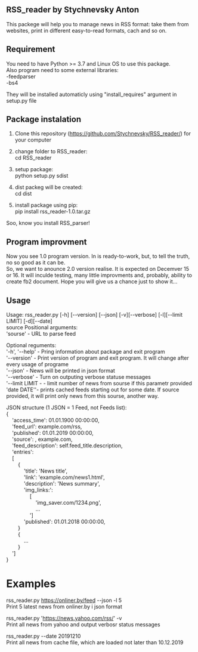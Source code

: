 ## RSS_reader by Stychnevsky Anton
This packege will help you to manage news in RSS format: take them from websites, print in different easy-to-read formats, cach and so on.

## Requirement
You need to have Python >= 3.7 and Linux OS to use this package.<br/>
Also program need to some external libraries:<br/>
-feedparser<br/>
-bs4<br/>

They will be installed automaticly using "install_requires" argument in setup.py file


## Package instalation
1) Clone this repository (https://github.com/Stychnevsky/RSS_reader/) for your computer

2) change folder to RSS_reader:<br/>
    cd RSS_reader
    
3) setup package:<br/>
    python setup.py sdist
    
4) dist packeg will be created:<br/>
    cd dist
    
5) install package using pip:<br/>
    pip install rss_reader-1.0.tar.gz

Soo, know you install RSS_parser!

## Program improvment
Now you see 1.0 program version. In is ready-to-work, but, to tell the truth, no so good as it can be.<br/>
So, we want to anounce 2.0 version realise. It is expected on Decemver 15 or 16. It will inculde testing, many little improvments and, probably, ability to create fb2 document.
Hope you will give us a chance just to show it...


## Usage 
Usage: rss_reader.py [-h] [--version] [--json] [-v][--verbose] [-l][--limit LIMIT] [-d][--date]<br/>
                     source
Positional arguments:<br/>
'sourse' - URL to parse feed

Optional reguments:<br/>
'-h', '--help' - Pring information about package and exit program<br/>
'--version' - Print version of program and exit program. It will change after every usage of programe<br/>
'--json' - News will be printed in json format<br/>
'--verbose' - Turn on outputing verbose statuse messages<br/>
'--limit LIMIT - - limit number of news from sourse if this parametr provided<br/>
'date DATE''- prints cached feeds starting out for some date. If source provided, it will print only news from this sourse, another way.


JSON structure (1 JSON = 1 Feed, not Feeds list):<br/>
{<br/>
&nbsp;&nbsp;&nbsp;&nbsp;'access_time': 01.01.1900 00:00:00,<br/>
&nbsp;&nbsp;&nbsp;&nbsp;'feed_url': example.com/rss,<br/>
&nbsp;&nbsp;&nbsp;&nbsp;'published': 01.01.2019 00:00:00,<br/>
&nbsp;&nbsp;&nbsp;&nbsp;'source': , example.com,<br/>
&nbsp;&nbsp;&nbsp;&nbsp;'feed_description': self.feed_title.description,<br/>
&nbsp;&nbsp;&nbsp;&nbsp;'entries':<br/>
&nbsp;&nbsp;&nbsp;&nbsp;[<br/>
&nbsp;&nbsp;&nbsp;&nbsp;&nbsp;&nbsp;&nbsp;&nbsp;{<br/>
&nbsp;&nbsp;&nbsp;&nbsp;&nbsp;&nbsp;&nbsp;&nbsp;&nbsp;&nbsp;&nbsp;&nbsp;'title': 'News title',<br/>
&nbsp;&nbsp;&nbsp;&nbsp;&nbsp;&nbsp;&nbsp;&nbsp;&nbsp;&nbsp;&nbsp;&nbsp;'link': 'example.com/news1.html',<br/>
&nbsp;&nbsp;&nbsp;&nbsp;&nbsp;&nbsp;&nbsp;&nbsp;&nbsp;&nbsp;&nbsp;&nbsp;'description': 'News summary',<br/>
&nbsp;&nbsp;&nbsp;&nbsp;&nbsp;&nbsp;&nbsp;&nbsp;&nbsp;&nbsp;&nbsp;&nbsp;'img_links:':<br/>
&nbsp;&nbsp;&nbsp;&nbsp;&nbsp;&nbsp;&nbsp;&nbsp;&nbsp;&nbsp;&nbsp;&nbsp;&nbsp;&nbsp;&nbsp;&nbsp;[<br/>
&nbsp;&nbsp;&nbsp;&nbsp;&nbsp;&nbsp;&nbsp;&nbsp;&nbsp;&nbsp;&nbsp;&nbsp;&nbsp;&nbsp;&nbsp;&nbsp;&nbsp;&nbsp;&nbsp;&nbsp;'img_saver.com/1234.png',<br/>
&nbsp;&nbsp;&nbsp;&nbsp;&nbsp;&nbsp;&nbsp;&nbsp;&nbsp;&nbsp;&nbsp;&nbsp;&nbsp;&nbsp;&nbsp;&nbsp;&nbsp;&nbsp;&nbsp;&nbsp;...<br/>
&nbsp;&nbsp;&nbsp;&nbsp;&nbsp;&nbsp;&nbsp;&nbsp;&nbsp;&nbsp;&nbsp;&nbsp;&nbsp;&nbsp;&nbsp;&nbsp;']<br/>
&nbsp;&nbsp;&nbsp;&nbsp;&nbsp;&nbsp;&nbsp;&nbsp;&nbsp;&nbsp;&nbsp;&nbsp;'published': 01.01.2018 00:00:00,<br/>
&nbsp;&nbsp;&nbsp;&nbsp;&nbsp;&nbsp;&nbsp;&nbsp;}<br/>
&nbsp;&nbsp;&nbsp;&nbsp;&nbsp;&nbsp;&nbsp;&nbsp;{<br/>
&nbsp;&nbsp;&nbsp;&nbsp;&nbsp;&nbsp;&nbsp;&nbsp;&nbsp;&nbsp;&nbsp;&nbsp;...<br/>
&nbsp;&nbsp;&nbsp;&nbsp;&nbsp;&nbsp;&nbsp;&nbsp;}<br/>
&nbsp;&nbsp;&nbsp;&nbsp;']<br/>
}<br/>
        

# Examples
rss_reader.py https://onliner.by/feed --json -l 5<br/>
Print 5 latest news from onliner.by i json format<br/>

rss_reader.py 'https://news.yahoo.com/rss/' -v <br/>
Print all news from yahoo and output verbosr status messages<br/>

rss_reader.py --date 20191210 <br/>
Print all news from cache file, which are loaded not later than 10.12.2019<br/>
